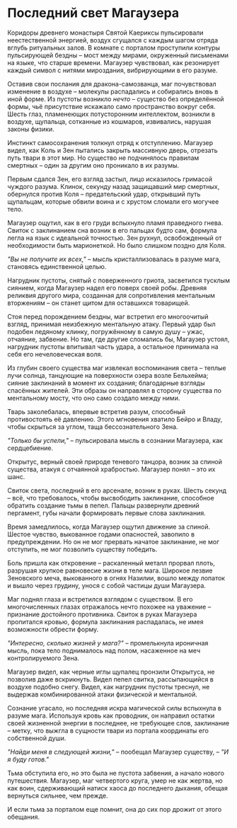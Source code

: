 # Последний свет Магаузера

Коридоры древнего монастыря Святой Каериксы пульсировали неестественной энергией, воздух сгущался с каждым шагом отряда вглубь ритуальных залов. В комнате с порталом проступили контуры пульсирующей бездны – мост между мирами, окруженный письменами на языке, что старше времени. Магаузер чувствовал, как резонирует каждый символ с нитями мироздания, вибрирующими в его разуме.

Оставив свои послания для дракона-самозванца, маг почувствовал изменение в воздухе – молекулы распадались и собирались вновь в иной форме. Из пустоты возникло *нечто* – существо без определённой формы, чьё присутствие искажало само пространство вокруг себя. Шесть глаз, пламенеющих потусторонним интеллектом, возникли в воздухе, щупальца, сотканные из кошмаров, извивались, нарушая законы физики.

Инстинкт самосохранения толкнул отряд к отступлению. Магаузер видел, как Коль и Зен пытались закрыть массивную дверь, отрезать путь твари в этот мир. Но существо не подчинялось правилам смертных – один за другим оно проникало в их разумы.

Первым сдался Зен, его взгляд застыл, лицо исказилось гримасой чуждого разума. Клинок, секунду назад защищавший мир смертных, обернулся против Коля – предательский удар, открывший путь щупальцам, которые обвили воина и с хрустом сломали его могучее тело.

Магаузер ощутил, как в его груди вспыхнуло пламя праведного гнева. Свиток с заклинанием сна возник в его пальцах будто сам, формула легла на язык с идеальной точностью. Зен рухнул, освобожденный от необходимости быть марионеткой. Но было слишком поздно для Коля.

*"Вы не получите их всех,"* – мысль кристаллизовалась в разуме мага, становясь единственной целью.

Нагрудник пустоты, снятый с поверженного гриота, засветился тусклым сиянием, когда Магаузер надел его поверх своей робы. Древняя реликвия другого мира, созданная для сопротивления ментальным вторжениям – он станет щитом для оставшихся товарищей.

Стоя перед порождением бездны, маг встретил его многоочитый взгляд, принимая неизбежную ментальную атаку. Первый удар был подобен ледяному клинку, погружённому в самую душу – ужас, отчаяние, забвение. Но там, где другие сломались бы, Магаузер устоял, нагрудник пустоты впитывал часть удара, а остальное принимала на себя его нечеловеческая воля.

Из глубин своего существа маг извлекал воспоминания света – теплые лучи солнца, танцующие на поверхности озера возле Бельхейма; сияние заклинаний в момент их создания; благодарные взгляды спасённых жителей. Эти образы он направлял в сторону существа по ментальному мосту, что оно само создало между ними.

Тварь заколебалась, впервые встретив разум, способный противостоять её давлению. Этого мгновения хватило Бейро и Владу, чтобы скрыться за углом, таща бессознательного Зена.

*"Только бы успели,"* – пульсировала мысль в сознании Магаузера, как сердцебиение.

Открытус, верный своей природе теневого танцора, возник за спиной существа, атакуя с отчаянной храбростью. Магаузер понял – это их шанс.

Свиток света, последний в его арсенале, возник в руках. Шесть секунд – всё, что требовалось, чтобы высвободить заклинание, способное обратить создание тьмы в пепел. Пальцы развернули древний пергамент, губы начали формировать первые слова заклинания.

Время замедлилось, когда Магаузер ощутил движение за спиной. Шестое чувство, выкованное годами опасностей, завопило в предупреждении. Но он не мог прервать начатое заклинание, не мог отступить, не мог позволить существу победить.

Боль пришла как откровение – раскаленный металл прорвал плоть, разрушая хрупкое равновесие жизни в теле мага. Широкое лезвие Зеновского меча, выкованного в огнях Назилии, вошло между лопаток и вышло через грудину, унося с собой частицы души Магаузера.

Маг поднял глаза и встретился взглядом с существом. В его многочисленных глазах отражалось нечто похожее на уважение – признание достойного противника. Свиток в руках Магаузера пропитался кровью, формула заклинания распадалась, не имея возможности обрести форму.

*"Интересно, сколько жизней у мага?"* – промелькнула ироничная мысль, пока тело поднималось над полом, насаженное на меч контролируемого Зена.

Магаузер видел, как черные иглы щупалец пронзили Открытуса, не позволив даже вскрикнуть. Видел пепел свитка, рассыпающийся в воздухе подобно снегу. Видел, как нагрудник пустоты треснул, не выдержав комбинированной атаки физической и ментальной.

Сознание угасало, но последняя искра магической силы вспыхнула в разуме мага. Используя кровь как проводник, он направил остатки своей жизненной энергии в последнее, не требующее слов, заклинание – метку, что выжгла в сущности твари из портала координаты его собственной души.

*"Найди меня в следующей жизни,"* – пообещал Магаузер существу, – *"И я буду готов."*

Тьма обступила его, но это была не пустота забвения, а начало нового путешествия. Магаузер, маг четвертого круга, умер не как жертва, но как воин, сдерживающий натиск хаоса до последнего дыхания, обещая вернуться сильнее, чем прежде.

И если тьма за порталом еще помнит, она до сих пор дрожит от этого обещания.
